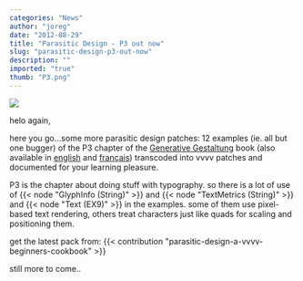 ```yaml
---
categories: "News"
author: "joreg"
date: "2012-08-29"
title: "Parasitic Design - P3 out now"
slug: "parasitic-design-p3-out-now"
description: ""
imported: "true"
thumb: "P3.png"
---
```



![](P3.png) 

helo again, 

here you go...some more parasitic design patches: 12 examples (ie. all but one bugger) of the P3 chapter of the [Generative Gestaltung](http://generativegestaltung.de/) book (also available in [english](http://www.amazon.com/Generative-Design-Visualize-Program-Processing/dp/1616890770/ref=sr_1_1?s=books&ie=UTF8&qid=1345550558&sr=1-1&keywords=generative+design) and [français](http://www.amazon.fr/Design-g%C3%A9n%C3%A9ratif-Concevoir-programmer-visualiser/dp/2350172155/ref=sr_1_2?ie=UTF8&qid=1345550741&sr=8-2)) transcoded into vvvv patches and documented for your learning pleasure.

P3 is the chapter about doing stuff with typography. so there is a lot of use of {{< node "GlyphInfo (String)" >}} and {{< node "TextMetrics (String)" >}} and {{< node "Text (EX9)" >}} in the examples. some of them use pixel-based text rendering, others treat characters just like quads for scaling and positioning them. 

get the latest pack from:
{{< contribution "parasitic-design-a-vvvv-beginners-cookbook" >}}

still more to come..